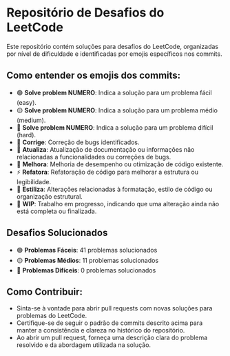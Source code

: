 # Repositório de Desafios do LeetCode

 Este repositório contém soluções para desafios do LeetCode, organizadas por nível de dificuldade e identificadas por emojis específicos nos commits.

 ## Como entender os emojis dos commits:

 - 🟢 **Solve problem NUMERO**: Indica a solução para um problema fácil (easy).
 - 🟡 **Solve problem NUMERO**: Indica a solução para um problema médio (medium).
 - 🔴 **Solve problem NUMERO**: Indica a solução para um problema difícil (hard).
 - 🐛 **Corrige**: Correção de bugs identificados.
 - 📝 **Atualiza**: Atualização de documentação ou informações não relacionadas a funcionalidades ou correções de bugs.
 - 🚀 **Melhora**: Melhoria de desempenho ou otimização de código existente.
 - ⚡️ **Refatora**: Refatoração de código para melhorar a estrutura ou legibilidade.
 - 🎨 **Estiliza**: Alterações relacionadas à formatação, estilo de código ou organização estrutural.
 - 🚧 **WIP**: Trabalho em progresso, indicando que uma alteração ainda não está completa ou finalizada.

 ## Desafios Solucionados

 - 🟢 **Problemas Fáceis**: 41 problemas solucionados
 - 🟡 **Problemas Médios**: 11 problemas solucionados
 - 🔴 **Problemas Difíceis**: 0 problemas solucionados

 ## Como Contribuir:

 - Sinta-se à vontade para abrir pull requests com novas soluções para problemas do LeetCode.
 - Certifique-se de seguir o padrão de commits descrito acima para manter a consistência e clareza no histórico do repositório.
 - Ao abrir um pull request, forneça uma descrição clara do problema resolvido e da abordagem utilizada na solução.